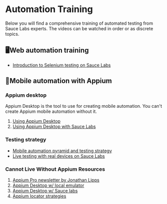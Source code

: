 # Automation Training

Below you will find a comprehensive training of automated testing from Sauce Labs experts. The videos can be watched in order or as discrete topics.

## 🖥Web automation training

* [Introduction to Selenium testing on Sauce Labs](https://training.saucelabs.com/)

## 📱Mobile automation with Appium

### Appium desktop

Appium Desktop is the tool to use for creating mobile automation. You can't create Appium mobile automation without it.
1. [Using Appium Desktop](https://youtu.be/o9MRM04yDws)
2. [Using Appium Desktop with Sauce Labs](https://youtu.be/3Mnz7K9WJts)

### Testing strategy
* [Mobile automation pyramid and testing strategy](https://youtu.be/0euUSTJtUhw)
* [Live testing with real devices on Sauce Labs](https://youtu.be/MzH6lQFV3MQ)

### Cannot Live Without Appium Resources

1. [Appium Pro newsletter by Jonathan Lipps](https://appiumpro.com/)
2. [Appium Desktop w/ local emulator](https://www.youtube.com/watch?v=0P8mkguf2z8&list=PL67l1VPxOnT5FXKf5YvGoT9TuCdSmLhv_&index=3)
3. [Appium Desktop w/ Sauce labs](https://youtu.be/IOSUBda2-g4?t=1570)
4. [Appium locator strategies](https://ultimateqa.com/getting-started-with-appium/#Element_Location_Strategies)
